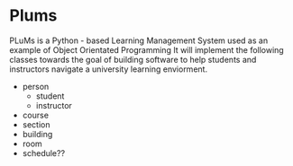 # Plums
PLuMs is a Python - based Learning Management System used as an example of Object Orientated Programming
It will implement the following classes towards the goal of building software to help students and instructors navigate a university learning enviorment. 

- person
    - student
    - instructor 
- course
- section
- building
- room
- schedule??
